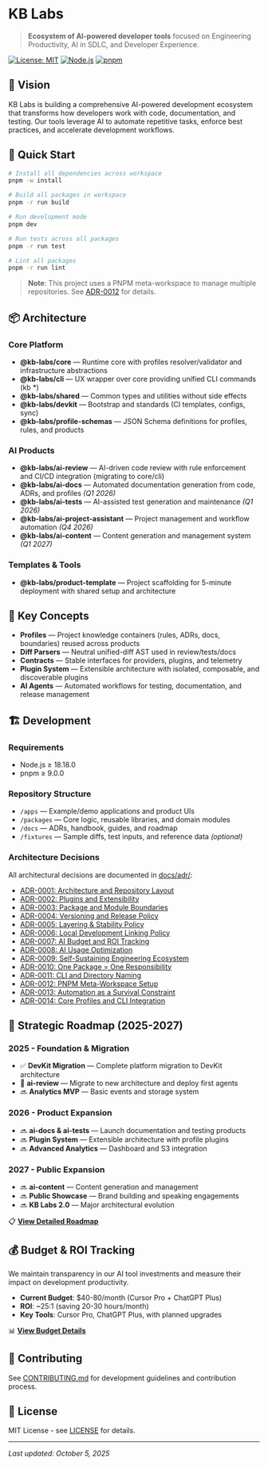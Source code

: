 # KB Labs

> **Ecosystem of AI-powered developer tools** focused on Engineering Productivity, AI in SDLC, and Developer Experience.

[![License: MIT](https://img.shields.io/badge/License-MIT-yellow.svg)](https://opensource.org/licenses/MIT)
[![Node.js](https://img.shields.io/badge/Node.js-18.18.0+-green.svg)](https://nodejs.org/)
[![pnpm](https://img.shields.io/badge/pnpm-9.0.0+-orange.svg)](https://pnpm.io/)

## 🎯 Vision

KB Labs is building a comprehensive AI-powered development ecosystem that transforms how developers work with code, documentation, and testing. Our tools leverage AI to automate repetitive tasks, enforce best practices, and accelerate development workflows.

## 🚀 Quick Start

```bash
# Install all dependencies across workspace
pnpm -w install

# Build all packages in workspace
pnpm -r run build

# Run development mode
pnpm dev

# Run tests across all packages
pnpm -r run test

# Lint all packages
pnpm -r run lint
```

> **Note**: This project uses a PNPM meta-workspace to manage multiple repositories. See [ADR-0012](./docs/adr/0012-meta-workspace.md) for details.

## 📦 Architecture

### Core Platform
- **@kb-labs/core** — Runtime core with profiles resolver/validator and infrastructure abstractions
- **@kb-labs/cli** — UX wrapper over core providing unified CLI commands (kb *)
- **@kb-labs/shared** — Common types and utilities without side effects
- **@kb-labs/devkit** — Bootstrap and standards (CI templates, configs, sync)
- **@kb-labs/profile-schemas** — JSON Schema definitions for profiles, rules, and products

### AI Products
- **@kb-labs/ai-review** — AI-driven code review with rule enforcement and CI/CD integration (migrating to core/cli)
- **@kb-labs/ai-docs** — Automated documentation generation from code, ADRs, and profiles *(Q1 2026)*
- **@kb-labs/ai-tests** — AI-assisted test generation and maintenance *(Q1 2026)*
- **@kb-labs/ai-project-assistant** — Project management and workflow automation *(Q4 2026)*
- **@kb-labs/ai-content** — Content generation and management system *(Q1 2027)*

### Templates & Tools
- **@kb-labs/product-template** — Project scaffolding for 5-minute deployment with shared setup and architecture

## 🔑 Key Concepts

- **Profiles** — Project knowledge containers (rules, ADRs, docs, boundaries) reused across products
- **Diff Parsers** — Neutral unified-diff AST used in review/tests/docs
- **Contracts** — Stable interfaces for providers, plugins, and telemetry
- **Plugin System** — Extensible architecture with isolated, composable, and discoverable plugins
- **AI Agents** — Automated workflows for testing, documentation, and release management

## 🏗️ Development

### Requirements
- Node.js ≥ 18.18.0
- pnpm ≥ 9.0.0

### Repository Structure
- `/apps` — Example/demo applications and product UIs
- `/packages` — Core logic, reusable libraries, and domain modules
- `/docs` — ADRs, handbook, guides, and roadmap
- `/fixtures` — Sample diffs, test inputs, and reference data *(optional)*

### Architecture Decisions
All architectural decisions are documented in [docs/adr/](./docs/adr/):
- [ADR-0001: Architecture and Repository Layout](./docs/adr/0001-architecture-and-reposity-layout.md)
- [ADR-0002: Plugins and Extensibility](./docs/adr/0002-plugins-and-extensibility.md)
- [ADR-0003: Package and Module Boundaries](./docs/adr/0003-package-and-module-boundaries.md)
- [ADR-0004: Versioning and Release Policy](./docs/adr/0004-versioning-and-release-policy.md)
- [ADR-0005: Layering & Stability Policy](./docs/adr/0005-layering-stability-police.md)
- [ADR-0006: Local Development Linking Policy](./docs/adr/0006-local-development-linking-policy.md)
- [ADR-0007: AI Budget and ROI Tracking](./docs/adr/0007-ai-budget-roi-calculating.md)
- [ADR-0008: AI Usage Optimization](./docs/adr/0008-ai-usage-optimization.md)
- [ADR-0009: Self-Sustaining Engineering Ecosystem](./docs/adr/0009-self-sustaining-engineering-ecosystem.md)
- [ADR-0010: One Package = One Responsibility](./docs/adr/0010-one-package-one-responsibility.md)
- [ADR-0011: CLI and Directory Naming](./docs/adr/0011-cli-and-directory-naming.md)
- [ADR-0012: PNPM Meta-Workspace Setup](./docs/adr/0012-meta-workspace.md)
- [ADR-0013: Automation as a Survival Constraint](./docs/adr/0013-automation-surival-constraint.md)
- [ADR-0014: Core Profiles and CLI Integration](./docs/adr/0014-core-profiles-cli-integration.md)

## 📅 Strategic Roadmap (2025-2027)

### 2025 - Foundation & Migration
- ✅ **DevKit Migration** — Complete platform migration to DevKit architecture
- 🚧 **ai-review** — Migrate to new architecture and deploy first agents
- 🔜 **Analytics MVP** — Basic events and storage system

### 2026 - Product Expansion
- 🔜 **ai-docs & ai-tests** — Launch documentation and testing products
- 🔜 **Plugin System** — Extensible architecture with profile plugins
- 🔜 **Advanced Analytics** — Dashboard and S3 integration

### 2027 - Public Expansion
- 🔜 **ai-content** — Content generation and management
- 🔜 **Public Showcase** — Brand building and speaking engagements
- 🔜 **KB Labs 2.0** — Major architectural evolution

📋 **[View Detailed Roadmap](./docs/roadmap/README.md)**

## 💰 Budget & ROI Tracking

We maintain transparency in our AI tool investments and measure their impact on development productivity.

- **Current Budget**: $40-80/month (Cursor Pro + ChatGPT Plus)
- **ROI**: ~25:1 (saving 20-30 hours/month)
- **Key Tools**: Cursor Pro, ChatGPT Plus, with planned upgrades

📊 **[View Budget Details](./docs/BUDGET.md)**

## 🤝 Contributing

See [CONTRIBUTING.md](./CONTRIBUTING.md) for development guidelines and contribution process.

## 📄 License

MIT License - see [LICENSE](./LICENSE) for details.

---

*Last updated: October 5, 2025*
